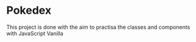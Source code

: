# Pokedex

This project is done with the aim to practisa the classes and components with JavaScript Vanilla
